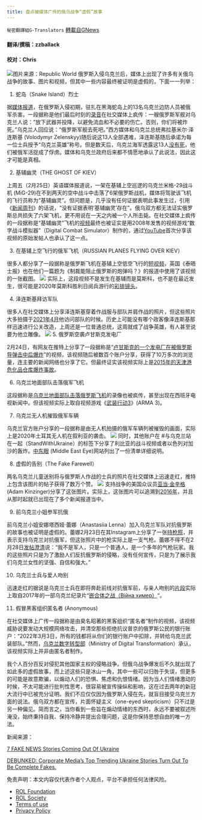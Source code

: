```yaml
---
title: 盘点被媒体广传的俄乌战争“虚假”故事
---
```

`秘密翻譯組G-Translators` [轉載自GNews](https://gnews.org/zh-hans/2093168/)

#### 翻译/撰稿：zzballack

#### 校对：Chris
![](https://assets.gnews.org/wp-content/uploads/2022/03/图片1-2-1.jpg)图片来源：Republic World
俄罗斯入侵乌克兰后，媒体上出现了许多有关俄乌战争的故事、图片和视频，但其中一些内容最终被证明是虚假的，下面一一列举：

1. 蛇岛（Snake Island）烈士

据[媒体报道](https://www.youtube.com/watch?v=tKSFewA9rdQ)，在俄罗斯入侵初期，驻扎在黑海蛇岛上的13名乌克兰边防人员被俄军杀害。一段据称是他们最后时刻的[录音](https://www.independent.co.uk/news/world/europe/ukraine-soldiers-snake-island-russia-warship-b2023039.html)在社交媒体上疯传：一艘俄罗斯军舰对乌克兰人说：“放下武器并投降，以避免流血和不必要的伤亡。否则，你们将被炸死。”乌克兰人回应说：“俄罗斯军舰去死吧。”西方媒体和乌克兰总统弗拉基米尔·泽连斯基 (Volodymyr Zelenskyy)随后说这13人全部遇难，泽连斯基随后承诺为每一位士兵授予“乌克兰英雄”称号。但是数天后，乌克兰海军透露这13人[没有死](https://nypost.com/2022/02/28/snake-island-ukrainian-guards-captured-by-russia-still-alive/)，他们被俄军活捉成了俘虏。媒体和乌克兰政府后来都不情愿地承认了此说法，因此这才可能是真相。

2. 基辅幽灵（THE GHOST OF KIEV）

上周五（2月25日）英语媒体报道说，一架在基辅上空巡逻的乌克兰米格-29战斗机 (MiG-29)在不到两天的空中战斗中击落了6架俄罗斯战机，媒体将驾驶该飞机的飞行员称为“基辅幽灵”。但问题是，几乎没有任何证据表明此事发生过，引用《[新闻周刊](https://www.newsweek.com/who-ghost-kyiv-ukraine-fighter-pilot-mig-29-russian-fighter-jets-combat-1682651)》的话说，“没有证据表明‘基辅幽灵’存在”。俄乌双方都无法证实俄罗斯总共损失了六架飞机，更不用说在一天之内被一个人所击毙。在社交媒体上疯传的一段据称是“基辅幽灵”飞机的[视频](https://twitter.com/ItsOlegi21/status/1497164782952239104)最终也被证实是用2008年发售的视频游戏“数字战斗模拟器”（Digital Combat Simulator）制作的，通过[YouTube](https://www.youtube.com/watch?v=SBBJ_JzV8u4)首次分享该视频的原始发帖人也承认了这一点。

3. 在基辅上空飞行的俄军飞机（RUSSIAN PLANES FLYING OVER KIEV）

很多人都分享了一段据称是俄罗斯飞机在基辅上空低空飞行的[短视频](https://twitter.com/Aknc35624923/status/1496724320567050241)，英国《泰晤士报》也在他们一篇题为《制裁能阻止俄罗斯的炮弹吗？》的报道中使用了该视频的一张截图。
![](https://assets.gnews.org/wp-content/uploads/2022/03/图片2-6.png)
实际上，这段视频不是发生在基辅而是莫斯科，也不是在最近发生，很可能是2020年莫斯科胜利日阅兵游行的[彩排镜头](https://www.youtube.com/watch?v=JQkO5XsQMag)。

4. 泽连斯基拜访军队

很多人在社交媒体上分享泽连斯基穿着作战服与部队并肩作战的照片，但这些照片大多拍摄于[2021年4月](https://www.dailymail.co.uk/news/article-9463259/Ukraines-president-visits-line-trenches-Russian-TV-warns-nation-one-step-war.html)他访问部队的时候。历史上可能没有哪个政客像泽连斯基那样迅速进行公关改造，上周还是一位普通总统，这周就成了战争英雄，有人甚至说要为他立雕像。
![](https://assets.gnews.org/wp-content/uploads/2022/03/图片3-1.png)
5. 俄罗斯空袭卢甘斯克发电厂

2月24日，有网友在推特上分享了一段据称是“[卢甘斯克的一个发电厂在被俄罗斯导弹击中后爆炸](https://twitter.com/OakRedhammer/status/1496716492276002816)”的视频，该视频随后被数百个账户分享，获得了10万多次的浏览量，连主要的新闻网络也分享了它。但最终证实该视频实际上是[2015年的天津港危化品仓库爆炸事故](https://www.youtube.com/watch?v=ONsmJAyFAAw)。

6. 乌克兰地面部队击落俄军飞机

这段据称是[乌克兰地面部队击落俄罗斯飞机](https://twitter.com/RealtorCristyB/status/1497318770699739136)的录像也被疯传，甚至出现在西班牙电视新闻中。但该视频实际上取自视频游戏《[武装行动3](https://kotaku.com/ukraine-invasion-war-russia-arma-3-iii-bohemia-video-ga-1848591313)》(ARMA 3)。

7. 乌克兰无人机摧毁俄军车辆

乌克兰官方账户分享的一段据称是由无人机拍摄的俄军车辆列被摧毁的画面，实际上是2020年土耳其无人机在叙利亚的袭击。
![](https://assets.gnews.org/wp-content/uploads/2022/03/图片4-1.png)
同时，其他账户在 #与乌克兰站在一起（StandWithUkraine）的标签下分享了利比亚的战斗视频或者以色列对加沙的轰炸。[中东眼](https://www.middleeasteye.net/news/russia-ukraine-war-videos-misinformation-middle-east) (Middle East Eye)网站列出了一份清单详细说明。

8. 虚假的告别（The Fake Farewell）

两名乌克兰儿童送别将与俄罗斯人作战的士兵的照片在社交媒体上迅速走红，推特上包含该图片的帖子获得了数万个赞。
![](https://assets.gnews.org/wp-content/uploads/2022/03/图片5.jpg)
支持战争的美国众议员[亚当·金辛格](https://twitter.com/AdamKinzinger/status/1497401568425132036) (Adam Kinzinger)分享了这张图片。实际上，这张图片可以追溯到[2016年](https://www.unn.com.ua/uk/news/1557781-seriyu-fotografiy-diti-viyni-opublikuvalo-minoboroni)，并且从那时起就已出现在了多个新闻报道当中。

9. 前乌克兰小姐参军抗俄

前乌克兰小姐安娜塔西娅·蕾娜（Anastasiia Lenna）加入乌克兰军队对抗俄罗斯的故事也被证明是虚假的。蕾娜2月23日在其Instagram上分享了一张[持枪照](https://www.instagram.com/p/CaSsOdyr4FA/)，并表示支持乌克兰对抗俄军，但这张照片中的枪实际上是一支气枪。蕾娜不得不在2月28日[发帖澄清](https://www.instagram.com/p/CahaUb4D8SK/)说：“我不是军人，只是一个普通人，是一个多年的气枪玩家。我的这些照片只是为了激励人们反抗俄罗斯的侵略，没有任何宣传，只是为了展示我们乌克兰女性的坚强、自信和强大。”

10. 乌克兰士兵与爱人吻别

迅速走红的据说是乌克兰士兵在即将奔赴前线对抗俄军前，与亲人吻别的[片段](https://twitter.com/nasersadeghi19/status/1496828539789795336)实际上取自2017年的一部乌克兰纪录片“[嵌合体之战（Війна химер）](https://www.youtube.com/watch?v=8uCrNixmNZ4&amp;t=9s)“。

11. 假冒黑客组织匿名者 (Anonymous)

在社交媒体上广传一段据称是由臭名昭著的黑客组织“匿名者”制作的视频，该视频威胁说要发动大规模网络攻击，并清空那些拒绝抗议普京的俄罗斯公民的银行账户：“2022年3月3日，所有的钱都将从你们的银行账户中扣除，并转给乌克兰武装部队。”然而，[乌克兰数字转型部](https://twitter.com/KyivIndependent/status/1498385468689461248)（Ministry of Digital Transformation）承认，该视频实际上并非由匿名者制作。

我个人百分百反对侵犯其他国家主权的侵略战争。但俄乌战争爆发后不久就出现了如此多的虚假故事，而上述这些只是冰山一角，其中一些可以归咎于失误，但更多的可能是故意欺骗，以煽动人们的恐惧、焦虑和仇恨情绪。因为当人们情绪激动的时候，不太可能进行批判性思考，很容易被宣传操纵和影响，这在过去两年的新冠大流行中已被充分证明。我们不应仅仅因为俄罗斯入侵在先，就盲目接受乌克兰方面的说法。俄乌双方都在宣传，片面怀疑主义（one-eyed skepticism）只不过是另一种偏见。简而言之，当你看到一些旨在煽动情绪的东西时，永远不要被叙述所淹没，始终秉持自我、保持冷静并提出合理问题，这是你保持思想自由的唯一方法。

新闻来源：

[7 FAKE NEWS Stories Coming Out Of Ukraine](https://thecovidworld.com/7-fake-news-stories-coming-out-of-ukraine/)

[DEBUNKED: Corporate Media’s Top Trending Ukraine Stories Turn Out To Be Complete Fakes.](https://thenationalpulse.com/2022/02/28/pro-ukraine-propaganda-floods-social-media/)

 

免责声明：本文内容仅代表作者个人观点，平台不承担任何法律风险。

- [ROL Foundation](https://rolfoundation.org/)
- [ROL Society](https://rolsociety.org/)
- [Terms of use](https://gnews.org/terms-of-use-3/)
- [Privacy Policy](https://gnews.org/privacy-policy/)
